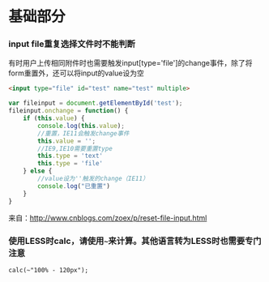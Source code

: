 # 基础部分
### input file重复选择文件时不能判断
有时用户上传相同附件时也需要触发input[type='file']的change事件，除了将form重置外，还可以将input的value设为空
```html
<input type="file" id="test" name="test" multiple>
```
```js
var fileinput = document.getElementById('test');
fileinput.onchange = function() {
    if (this.value) {
        console.log(this.value);
        //重置，IE11会触发change事件
        this.value = '';
        //IE9,IE10需要重置type
        this.type = 'text'
        this.type = 'file'
    } else {
        //value设为''触发的change（IE11）
        console.log("已重置")
    }
}
```
来自：http://www.cnblogs.com/zoex/p/reset-file-input.html

### 使用LESS时calc，请使用`~`来计算。其他语言转为LESS时也需要专门注意
`calc(~"100% - 120px");`
